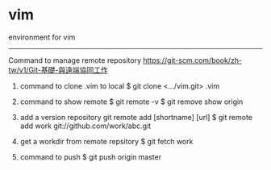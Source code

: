 # vim
environment for vim


---------------------------------
Command to manage remote repository
https://git-scm.com/book/zh-tw/v1/Git-基礎-與遠端協同工作

1. command to clone .vim to local
$ git clone <.../vim.git> .vim

2. command to show remote
$ git remote -v
$ git remove show origin

3. add a version repository 
git remote add [shortname] [url]
$ git remote add work git://github.com/work/abc.git

4. get a workdir from remote repsitory
$ git fetch work

5. command to push 
$ git push origin master

